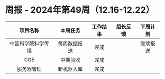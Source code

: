 
# 周报 - 2024年第49周（12.16-12.22）


|   项目名称    |  本周任务  | 工作结果 | 组长反馈 | 下周计划 |
| :-------: | :----: | :--: | :--: | :--: |
| 中国科学院科学传播 | 每周数据报送 |  完成  |      | 继续报送 |
|    CGE    |  中期验收  |  完成  |      |      |
|   服务器管理   | 新机器入库  |  完成  |      |      |


